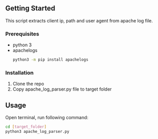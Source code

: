 <!-- GETTING STARTED -->
## Getting Started

This script extracts client ip, path and user agent from apache log file.

### Prerequisites

* python 3
* apachelogs
  ```sh
  python3 -m pip install apachelogs
  ```

### Installation

1. Clone the repo
2. Copy apache_log_parser.py file to target folder


<!-- USAGE EXAMPLES -->
## Usage

Open terminal, run following command:
  ```sh
  cd [target_folder]
  python3 apache_log_parser.py
  ```


